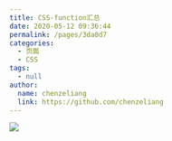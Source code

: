 ```yaml
---
title: CSS-function汇总
date: 2020-05-12 09:36:44
permalink: /pages/3da0d7
categories: 
  - 页面
  - CSS
tags: 
  - null
author: 
  name: chenzeliang
  link: https://github.com/chenzeliang
---
```

![](https://cdn.jsdelivr.net/gh/chenzeliang/image_store/blog/20200512161232.jpg)